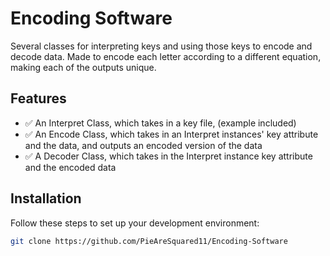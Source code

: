 # Encoding Software

Several classes for interpreting keys and using those keys to encode and decode data. Made to encode each letter according to a different equation, making each of the outputs unique.

## Features

- ✅ An Interpret Class, which takes in a key file, (example included)
- ✅ An Encode Class, which takes in an Interpret instances' key attribute and the data, and outputs an encoded version of the data
- ✅ A Decoder Class, which takes in the Interpret instance key attribute and the encoded data

## Installation

Follow these steps to set up your development environment:
```bash
git clone https://github.com/PieAreSquared11/Encoding-Software
